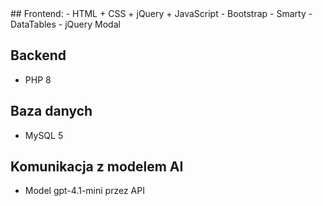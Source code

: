 <tech-stack>
## Frontend:
- HTML + CSS + jQuery + JavaScript
- Bootstrap
- Smarty
- DataTables
- jQuery Modal

## Backend
- PHP 8

## Baza danych
- MySQL 5

## Komunikacja z modelem AI
- Model gpt-4.1-mini przez API
</tech-stack>